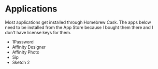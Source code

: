 # Applications

Most applications get installed through Homebrew Cask. The apps below need to be installed from the App Store because I bought them there and I don't have license keys for them.

- 1Password
- Affinity Designer
- Affinity Photo
- Sip
- Sketch 2
